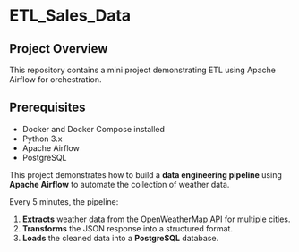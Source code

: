 # ETL_Sales_Data

## Project Overview
This repository contains a mini project demonstrating ETL using Apache Airflow for orchestration.

## Prerequisites
- Docker and Docker Compose installed  
- Python 3.x  
- Apache Airflow  
- PostgreSQL

This project demonstrates how to build a **data engineering pipeline** using **Apache Airflow** to automate the collection of weather data.

Every 5 minutes, the pipeline:
1. **Extracts** weather data from the OpenWeatherMap API for multiple cities.
2. **Transforms** the JSON response into a structured format.
3. **Loads** the cleaned data into a **PostgreSQL** database.

